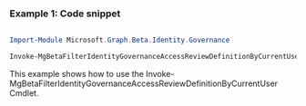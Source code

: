 ### Example 1: Code snippet

```powershell

Import-Module Microsoft.Graph.Beta.Identity.Governance

Invoke-MgBetaFilterIdentityGovernanceAccessReviewDefinitionByCurrentUser -On $onId 

```
This example shows how to use the Invoke-MgBetaFilterIdentityGovernanceAccessReviewDefinitionByCurrentUser Cmdlet.

